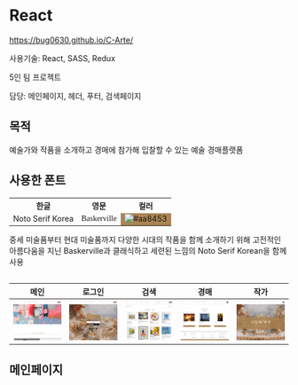 # React

https://bug0630.github.io/C-Arte/

사용기술: React, SASS, Redux

5인 팀 프로젝트

담당: 메인페이지, 헤더, 푸터, 검색페이지

## 목적

예술가와 작품을 소개하고 경매에 참가해 입찰할 수 있는 예술 경매플랫폼




## 사용한 폰트

<table>
  <tr>
    <th>한글</th>
    <th>영문</th>
    <th>컬러</th>
  </tr>
  <tr>
    <td>Noto Serif Korea</td>
    <td style="font-family: 'Baskerville', serif;">Baskerville</td>
    <td style="background-color: #aa8453;">
      <img src="https://via.placeholder.com/150/aa8453/FFFFFF?text=%23aa8453" width="100" height="100" alt="#aa8453">
    </td>
  </tr>
</table>

중세 미술품부터 현대 미술품까지 다양한 시대의 작품을 함께 소개하기 위해 고전적인 아름다움을 지닌 Baskerville과 클래식하고 세련된 느낌의 Noto Serif Korean을 함께 사용


##


| 메인 | 로그인 | 검색 | 경매 | 작가 | 
|---|---|---| ---|---|
| <img src="git img/1201/screencapture-bug0630-github-io-C-Arte-2024-06-25-17_28_35.png" width="400"> | <img src="git img/1201/screencapture-bug0630-github-io-C-Arte-2024-06-25-17_21_10 (1).png" width="400"> | <img src="git img/1201/screencapture-bug0630-github-io-C-Arte-2024-06-25-17_31_54.png" width="400"> | <img src="git img/1201/screencapture-bug0630-github-io-C-Arte-2024-06-25-17_33_36.png" width="400"> |<img src="git img/1201/screencapture-bug0630-github-io-C-Arte-2024-06-25-17_36_51.png" width="400">|

## 메인페이지

